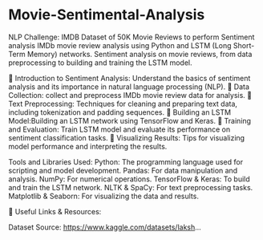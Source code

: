 # Movie-Sentimental-Analysis
NLP Challenge: IMDB Dataset of 50K Movie Reviews to perform Sentiment analysis
IMDb movie review analysis using Python and LSTM (Long Short-Term Memory) networks. Sentiment analysis on movie reviews, from data preprocessing to building and training the LSTM model.

🔹 Introduction to Sentiment Analysis: Understand the basics of sentiment analysis and its importance in natural language processing (NLP).
🔹 Data Collection: collect and preprocess IMDb movie review data for analysis.
🔹 Text Preprocessing: Techniques for cleaning and preparing text data, including tokenization and padding sequences.
🔹 Building an LSTM Model:Building an LSTM network using TensorFlow and Keras.
🔹 Training and Evaluation: Train LSTM model and evaluate its performance on sentiment classification tasks.
🔹 Visualizing Results: Tips for visualizing model performance and interpreting the results.

Tools and Libraries Used:
Python: The programming language used for scripting and model development.
Pandas: For data manipulation and analysis.
NumPy: For numerical operations.
TensorFlow & Keras: To build and train the LSTM network.
NLTK & SpaCy: For text preprocessing tasks.
Matplotlib & Seaborn: For visualizing the data and results.

🔗 Useful Links & Resources:

Dataset Source: https://www.kaggle.com/datasets/laksh...

